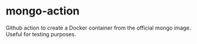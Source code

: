 # mongo-action
Github action to create a Docker container from the official mongo image. Useful for testing purposes.
